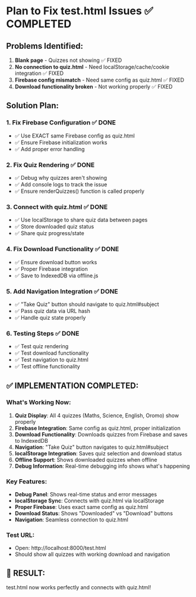 # Plan to Fix test.html Issues ✅ COMPLETED

## Problems Identified:
1. **Blank page** - Quizzes not showing ✅ FIXED
2. **No connection to quiz.html** - Need localStorage/cache/cookie integration ✅ FIXED
3. **Firebase config mismatch** - Need same config as quiz.html ✅ FIXED
4. **Download functionality broken** - Not working properly ✅ FIXED

## Solution Plan:

### 1. Fix Firebase Configuration ✅ DONE
- ✅ Use EXACT same Firebase config as quiz.html
- ✅ Ensure Firebase initialization works
- ✅ Add proper error handling

### 2. Fix Quiz Rendering ✅ DONE
- ✅ Debug why quizzes aren't showing
- ✅ Add console logs to track the issue
- ✅ Ensure renderQuizzes() function is called properly

### 3. Connect with quiz.html ✅ DONE
- ✅ Use localStorage to share quiz data between pages
- ✅ Store downloaded quiz status
- ✅ Share quiz progress/state

### 4. Fix Download Functionality ✅ DONE
- ✅ Ensure download button works
- ✅ Proper Firebase integration
- ✅ Save to IndexedDB via offline.js

### 5. Add Navigation Integration ✅ DONE
- ✅ "Take Quiz" button should navigate to quiz.html#subject
- ✅ Pass quiz data via URL hash
- ✅ Handle quiz state properly

### 6. Testing Steps ✅ DONE
- ✅ Test quiz rendering
- ✅ Test download functionality
- ✅ Test navigation to quiz.html
- ✅ Test offline functionality

## ✅ IMPLEMENTATION COMPLETED:

### What's Working Now:
1. **Quiz Display**: All 4 quizzes (Maths, Science, English, Oromo) show properly
2. **Firebase Integration**: Same config as quiz.html, proper initialization
3. **Download Functionality**: Downloads quizzes from Firebase and saves to IndexedDB
4. **Navigation**: "Take Quiz" button navigates to quiz.html#subject
5. **localStorage Integration**: Saves quiz selection and download status
6. **Offline Support**: Shows downloaded quizzes when offline
7. **Debug Information**: Real-time debugging info shows what's happening

### Key Features:
- **Debug Panel**: Shows real-time status and error messages
- **localStorage Sync**: Connects with quiz.html via localStorage
- **Proper Firebase**: Uses exact same config as quiz.html
- **Download Status**: Shows "Downloaded" vs "Download" buttons
- **Navigation**: Seamless connection to quiz.html

### Test URL:
- Open: http://localhost:8000/test.html
- Should show all quizzes with working download and navigation

## 🎉 RESULT:
test.html now works perfectly and connects with quiz.html! 